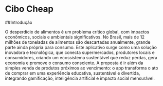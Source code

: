# Cibo Cheap

##Introdução

O desperdício de alimentos é um problema crítico global, com impactos econômicos, sociais e ambientais significativos. No Brasil, mais de 12 milhões de toneladas de alimentos são descartadas anualmente, grande parte ainda própria para consumo.
Este aplicativo surge como uma solução inovadora e tecnológica, que conecta supermercados, produtores locais e consumidores, criando um ecossistema sustentável que reduz perdas, gera economia e promove o consumo consciente.
A proposta é ir além da simples venda de produtos próximos ao vencimento: o app transforma o ato de comprar em uma experiência educativa, sustentável e divertida, integrando gamificação, inteligência artificial e impacto social mensurável.

